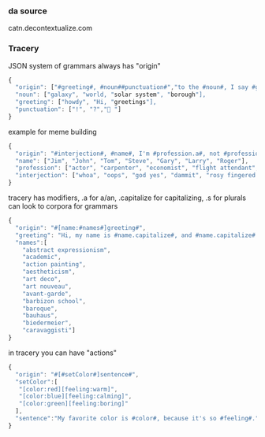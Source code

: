 ### da source
catn.decontextualize.com

### Tracery
JSON system of grammars
always has "origin"

```javascript
{
  "origin": ["#greeting#, #noun##punctuation#","to the #noun#, I say #greeting#"],
  "noun": ["galaxy", "world, "solar system", "borough"],
  "greeting": ["howdy", "Hi, "greetings"],
  "punctuation": ["!", "?","🎯 "]
}
```

example for meme building

```javascript
{
  "origin": "#interjection#, #name#, I'm #profession.a#, not #profession.a#.",
  "name": ["Jim", "John", "Tom", "Steve", "Gary", "Larry", "Roger"],
  "profession": ["actor", "carpenter", "economist", "flight attendant", "mechanic", "assitant arts professor", "sailor"],
  "interjection": ["whoa", "oops", "god yes", "dammit", "rosy fingered dawn"]
}
```

tracery has modifiers, .a for a/an, .capitalize for capitalizing, .s for plurals
can look to corpora for grammars

```javascript
{
  "origin": "#[name:#names#]greeting#",
  "greeting": "Hi, my name is #name.capitalize#, and #name.capitalize# is my name!",
  "names":[
    "abstract expressionism",
    "academic",
    "action painting",
    "aestheticism",
    "art deco",
    "art nouveau",
    "avant-garde",
    "barbizon school",
    "baroque",
    "bauhaus",
    "biedermeier",
    "caravaggisti"]
}
```

in tracery you can have "actions"

```javascript
{
  "origin": "#[#setColor#]sentence#",
  "setColor":[
   "[color:red][feeling:warm]",
   "[color:blue][feeling:calming]",
   "[color:green][feeling:boring]"
  ],
  "sentence":"My favorite color is #color#, because it's so #feeling#."
}
```
